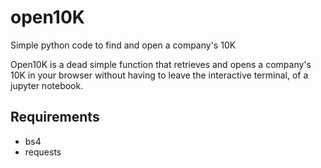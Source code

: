# open10K
Simple python code to find and open a company's 10K

Open10K is a dead simple function that retrieves and opens a company's 10K in your browser without having to leave the interactive terminal, of a jupyter notebook.

## Requirements
* bs4
* requests


